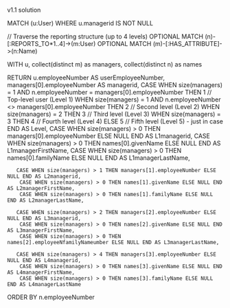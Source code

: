 v1.1 solution

MATCH (u:User)
WHERE u.managerid IS NOT NULL

// Traverse the reporting structure (up to 4 levels)
OPTIONAL MATCH (n)-[:REPORTS_TO*1..4]->(m:User)
OPTIONAL MATCH (m)-[:HAS_ATTRIBUTE]->(n:Name)

WITH u, collect(distinct m) as managers, collect(distinct n) as names

RETURN 
    u.employeeNumber AS userEmployeeNumber, managers[0].employeeNumber AS managerid, 
       CASE 
        WHEN size(managers) = 1 AND n.employeeNumber = managers[0].employeeNumber THEN 1   // Top-level user (Level 1)
        WHEN size(managers) = 1 AND n.employeeNumber <> managers[0].employeeNumber THEN 2   // Second level (Level 2)
        WHEN size(managers) = 2 THEN 3   // Third level (Level 3)
        WHEN size(managers) = 3 THEN 4   // Fourth level (Level 4)
        ELSE 5                           // Fifth level (Level 5) - just in case
     END AS Level,
        CASE WHEN size(managers) > 0 THEN managers[0].employeeNumber ELSE NULL END AS L1managerid,
        CASE WHEN size(managers) > 0 THEN names[0].givenName ELSE NULL END AS L1managerFirstName,
        CASE WHEN size(managers) > 0 THEN names[0].familyName ELSE NULL END AS L1managerLastName,

       CASE WHEN size(managers) > 1 THEN managers[1].employeeNumber ELSE NULL END AS L2managerid,
        CASE WHEN size(managers) > 0 THEN names[1].givenName ELSE NULL END AS L2managerFirstName,
        CASE WHEN size(managers) > 0 THEN names[1].familyName ELSE NULL END AS L2managerLastName,

       CASE WHEN size(managers) > 2 THEN managers[2].employeeNumber ELSE NULL END AS L3managerid,
        CASE WHEN size(managers) > 0 THEN names[2].givenName ELSE NULL END AS L3managerFirstName,
        CASE WHEN size(managers) > 0 THEN names[2].employeeNfamilyNameumber ELSE NULL END AS L3managerLastName,

       CASE WHEN size(managers) > 4 THEN managers[3].employeeNumber ELSE NULL END AS L4managerid,
        CASE WHEN size(managers) > 0 THEN names[3].givenName ELSE NULL END AS L4managerFirstName,
        CASE WHEN size(managers) > 0 THEN names[3].familyName ELSE NULL END AS L4managerLastName
ORDER BY n.employeeNumber

